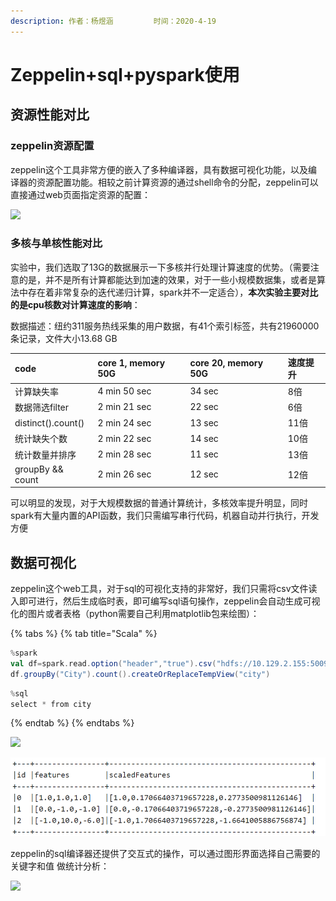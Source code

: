 ```yaml
---
description: 作者：杨煜涵         时间：2020-4-19
---
```


# Zeppelin+sql+pyspark使用

## 资源性能对比

### zeppelin资源配置

zeppelin这个工具非常方便的嵌入了多种编译器，具有数据可视化功能，以及编译器的资源配置功能。相较之前计算资源的通过shell命令的分配，zeppelin可以直接通过web页面指定资源的配置：

![](../.gitbook/assets/image%20%2846%29.png)

### 多核与单核性能对比

实验中，我们选取了13G的数据展示一下多核并行处理计算速度的优势。（需要注意的是，并不是所有计算都能达到加速的效果，对于一些小规模数据集，或者是算法中存在着非常复杂的迭代递归计算，spark并不一定适合），**本次实验主要对比的是cpu核数对计算速度的影响**：

数据描述：纽约311服务热线采集的用户数据，有41个索引标签，共有21960000条记录，文件大小13.68 GB

| code | core 1, memory 50G | core 20, memory 50G | 速度提升 |
| :--- | :--- | :--- | :--- |
| 计算缺失率 | 4 min 50 sec | 34 sec | 8倍 |
| 数据筛选filter | 2 min 21 sec | 22 sec | 6倍 |
| distinct\(\).count\(\) | 2 min 24 sec | 13 sec | 11倍 |
| 统计缺失个数 | 2 min 22 sec | 14 sec | 10倍 |
| 统计数量并排序 | 2 min 28 sec | 11 sec | 13倍 |
| groupBy && count | 2 min 26 sec | 12 sec | 12倍 |

可以明显的发现，对于大规模数据的普通计算统计，多核效率提升明显，同时spark有大量内置的API函数，我们只需编写串行代码，机器自动并行执行，开发方便

## 数据可视化

zeppelin这个web工具，对于sql的可视化支持的非常好，我们只需将csv文件读入即可进行，然后生成临时表，即可编写sql语句操作，zeppelin会自动生成可视化的图片或者表格（python需要自己利用matplotlib包来绘图）：

{% tabs %}
{% tab title="Scala" %}
```scala
%spark
val df=spark.read.option("header","true").csv("hdfs://10.129.2.155:50090/123/data/311-data/311-service-requests-from-2010-to-present.csv")
df.groupBy("City").count().createOrReplaceTempView("city")
```

```scala
%sql
select * from city
```
{% endtab %}
{% endtabs %}

![](../.gitbook/assets/image%20%2822%29.png)

![](../.gitbook/assets/image%20%2812%29.png)

zeppelin的sql编译器还提供了交互式的操作，可以通过图形界面选择自己需要的 关键字和值 做统计分析：

![](../.gitbook/assets/image%20%2819%29.png)

